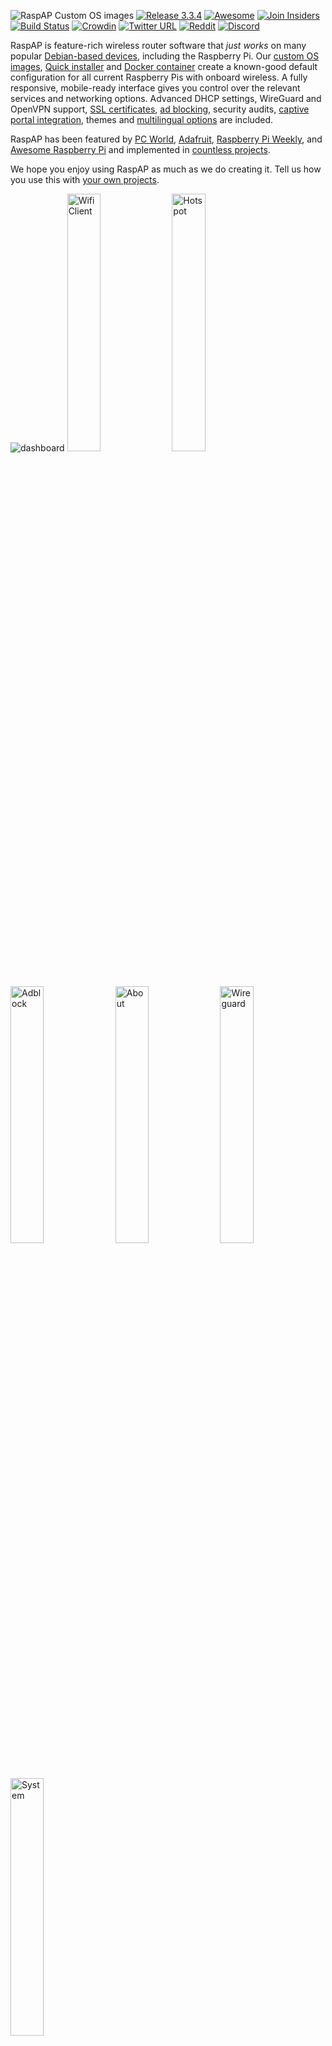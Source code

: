 ![RaspAP Custom OS images](https://github.com/user-attachments/assets/e871adf1-123c-450b-94eb-80a185c242cc)
[![Release 3.3.4](https://img.shields.io/badge/release-v3.3.4-green)](https://github.com/raspap/raspap-webgui/releases) [![Awesome](https://awesome.re/badge.svg)](https://github.com/thibmaek/awesome-raspberry-pi) [![Join Insiders](https://img.shields.io/static/v1?label=Insiders&message=%E2%9D%A4&logo=GitHub&color=ff69b4)](https://github.com/sponsors/RaspAP) [![Build Status](https://app.travis-ci.com/RaspAP/raspap-webgui.svg?branch=master)](https://app.travis-ci.com/RaspAP/raspap-webgui) [![Crowdin](https://badges.crowdin.net/raspap/localized.svg)](https://crowdin.com/project/raspap) [![Twitter URL](https://img.shields.io/twitter/url?label=%40RaspAP&logoColor=%23d8224c&url=https%3A%2F%2Ftwitter.com%2Frasp_ap)](https://twitter.com/rasp_ap) [![Reddit](https://img.shields.io/badge/%2Fr%2FRaspAP-e05d44?style=flat&logo=Reddit&logoColor=white&labelColor=e05d44&color=b14835)](https://reddit.com/r/RaspAP) [![Discord](https://img.shields.io/discord/642436993451819018?color=7289DA&label=Discord&logo=discord&style=flat)](https://discord.gg/KVAsaAR)

RaspAP is feature-rich wireless router software that _just works_ on many popular [Debian-based devices](#supported-operating-systems), including the Raspberry Pi. Our [custom OS images](#pre-built-image), [Quick installer](#quick-installer) and [Docker container](#docker-support) create a known-good default configuration for all current Raspberry Pis with onboard wireless. A fully responsive, mobile-ready interface gives you control over the relevant services and networking options. Advanced DHCP settings, WireGuard and OpenVPN support, [SSL certificates](https://docs.raspap.com/ssl/), [ad blocking](#ad-blocking), security audits, [captive portal integration](https://docs.raspap.com/captive/), themes and [multilingual options](https://docs.raspap.com/translations/) are included.

RaspAP has been featured by [PC World](https://www.pcwelt.de/article/1789512/raspberry-pi-als-wlan-router.html), [Adafruit](https://blog.adafruit.com/2016/06/24/raspap-wifi-configuration-portal-piday-raspberrypi-raspberry_pi/), [Raspberry Pi Weekly](https://www.raspberrypi.org/weekly/commander/), and [Awesome Raspberry Pi](https://project-awesome.org/thibmaek/awesome-raspberry-pi) and implemented in [countless projects](https://github.com/RaspAP/raspap-awesome#projects).

We hope you enjoy using RaspAP as much as we do creating it. Tell us how you use this with [your own projects](https://github.com/raspap/raspap-awesome).

![dashboard](https://github.com/user-attachments/assets/f7cf5c32-4d95-4ac8-8a30-6d892d7ac6ed)
<img width="32.5%" alt="Wifi Client" src="https://github.com/user-attachments/assets/95696ddc-da84-4339-97cc-f2a173054664">
<img width="32.5%" alt="Hotspot" src="https://github.com/user-attachments/assets/c1c4de15-3ff2-4d3c-a7af-339c24896749">
<img width="32.5%" alt="Adblock" src="https://github.com/user-attachments/assets/ab925687-8407-4bec-a952-9dc6a2675f49">
<img width="32.5%" alt="About" src="https://github.com/user-attachments/assets/ba62d8bb-34f0-44ee-9fe8-504763a03726">
<img width="32.5%" alt="Wireguard" src="https://github.com/user-attachments/assets/4ba16118-8671-4654-9a36-92ac7bc8507f">
<img width="32.5%" alt="System" src="https://github.com/user-attachments/assets/f54e04fc-dc2c-4a21-903b-23641795822b">

## Contents

 - [Quick start](#quick-start)
 - [Join Insiders](#join-insiders)
 - [WireGuard support](#wireguard-support)
 - [OpenVPN support](#openvpn-support)
 - [VPN Provider support](#vpn-provider-support)
 - [Ad Blocking](#ad-blocking)
 - [Bridged AP](#bridged-ap)
 - [Manual installation](#manual-installation)
 - [802.11ac 5GHz support](#80211ac-5ghz-support)
 - [Supported operating systems](#supported-operating-systems)
 - [HTTPS support](#https-support)
 - [Docker support](#docker-support)
 - [Custom user plugins](#custom-user-plugins)
 - [Multilingual support](#multilingual-support)
 - [How to contribute](#how-to-contribute)
 - [Reporting issues](#reporting-issues)
 - [License](#license)

## Quick start
RaspAP gives you two different ways to get up and running quickly. The simplest and recommended approach is to use a custom Raspberry Pi OS image with RaspAP preinstalled. This option eliminates guesswork and gives you a base upon which to build. Alternatively, you may execute the Quick installer on an existing [compatible OS](https://docs.raspap.com/#compatible-operating-systems).

### Pre-built image
Custom Raspberry Pi OS Lite images with the latest RaspAP are available for [direct download](https://github.com/RaspAP/raspap-webgui/releases/latest). This includes both 32- and 64-bit builds for ARM architectures.

| Operating system     | Debian version | Kernel version  | RaspAP version | Size  |
| ---------------------| ---------------|-----------------|----------------|-------|
| Raspberry Pi OS (64-bit) Lite | 12 (bookworm)  | 6.6             | Latest         | 777 MB|
| Raspberry Pi OS (32-bit) Lite | 12 (bookworm)  | 6.6             | Latest         | 805 MB|

These images are automatically generated with each release of RaspAP. You may choose between an `arm64` or `armhf` (32-bit) based build. Refer to [this resource](https://www.raspberrypi.com/software/operating-systems/) to ensure compatibility with your hardware.

After downloading your desired image from the [latest release page](https://github.com/RaspAP/raspap-webgui/releases/latest), use a utility such as the Raspberry Pi Imager or [balenaEtcher](https://www.balena.io/etcher) to flash the OS image onto a microSD card. Insert the card into your device and boot it up. The latest RaspAP release version with the most popular optional components will be active and ready for you to configure.

### Quick installer
Alternatively, start with a clean install of a [latest release of Raspberry Pi OS](https://www.raspberrypi.org/software/operating-systems/). Both the 32- and 64-bit release versions are supported, as well as the latest 64-bit Desktop distribution.

Update RPi OS to its latest version, including the kernel and firmware, followed by a reboot:

```
sudo apt-get update
sudo apt-get full-upgrade
sudo reboot
```
Set the WiFi country in raspi-config's **Localisation Options**: `sudo raspi-config`.

Install RaspAP from your device's shell prompt:
```sh
curl -sL https://install.raspap.com | bash
```

The Quick installer will respond to several [command line arguments](https://docs.raspap.com/quick/), or switches, to customize your installation in a variety of ways, or install one of RaspAP's optional helper tools.

### Initial settings
After completing either of these setup options, the wireless AP network will be configured as follows:

* IP address: 10.3.141.1
  * Username: admin
  * Password: secret
* DHCP range: 10.3.141.50 — 10.3.141.254
* SSID: `raspi-webgui`
* Password: ChangeMe

It's _strongly recommended_ that your first post-install action is to change the default admin [authentication](https://docs.raspap.com/authentication/) settings. Thereafter, your AP's [basic settings](https://docs.raspap.com/ap-basics/) and many [advanced options](https://docs.raspap.com/ap-basics#advanced-options) are now ready to be modified by RaspAP.

Please [read this](https://docs.raspap.com/issues/) before reporting an issue.

## Join Insiders
[![](https://i.imgur.com/eml7k0b.png)](https://github.com/sponsors/RaspAP/)  

RaspAP is free software, but powered by _your_ support. If you find RaspAP useful for your personal or commercial projects, [become an Insider](https://github.com/sponsors/RaspAP/) and get early access to [exclusive features](https://docs.raspap.com/insiders/#exclusive-features) in the [Insiders Edition](https://docs.raspap.com/insiders/).

A tangible side benefit of sponsorship is that **Insiders** are able to help _steer future development of RaspAP_. This is done through Insiders' team access to discussions, feature requests, issues and more in the private GitHub repository.

## WireGuard support

![](https://i.imgur.com/5YDv37e.png)

WireGuard® is an extremely simple yet fast and modern VPN that utilizes state-of-the-art cryptography. It aims to be considerably more performant than OpenVPN, and is generally regarded as the most secure, easiest to use, and simplest VPN solution for modern Linux distributions.

WireGuard may be optionally installed by the [Quick Installer](https://docs.raspap.com/quick/). Once this is done, you can manage local (server) settings, create a peer configuration and control the `wg-quick` service with RaspAP.

Details are [provided here](https://docs.raspap.com/wireguard/).

## OpenVPN support

![](https://i.imgur.com/ta7tCon.png)

OpenVPN may be optionally installed by the Quick Installer. Once this is done, you can [manage client configurations](https://docs.raspap.com/openvpn/) and the `openvpn-client` service with RaspAP.

To configure an OpenVPN client, upload a valid .ovpn file and, optionally, specify your login credentials. RaspAP will store your client configuration and add firewall rules to forward traffic from OpenVPN's `tun0` interface to your configured wireless interface. 

See our [OpenVPN documentation](https://docs.raspap.com/openvpn/) for more information.

## VPN provider support

Several popular VPN providers include a Linux Command Line Interface (CLI) for interacting with their services. As a new beta feature, you may optionally control these VPN services from within RaspAP. After your provider's CLI is installed on your system you may administer it thereafter by using RaspAP's UI.

See our [VPN provider documentation](https://docs.raspap.com/providers/) for more information.

## Ad Blocking
This feature uses DNS blacklisting to block requests for ads, trackers and other undesirable hosts. To enable ad blocking, simply respond to the prompt during the installation. As a beta release, we encourage testing and feedback from users of RaspAP.

Details are [provided here](https://docs.raspap.com/adblock/).

## Bridged AP
By default RaspAP configures a routed AP for your clients to connect to. A bridged AP configuration is also possible. Slide the **Bridged AP mode** toggle under the **Advanced** tab of **Configure hotspot**, then save and restart the hotspot.

**Note:** In bridged mode, all routing capabilities are handled by your upstream router. Because your router assigns IP addresses to your device's hotspot and its clients, you might not be able to reach the RaspAP web interface from the default `10.3.141.1` address. Instead use your RPi's hostname followed by `.local` to access the RaspAP web interface. With Raspbian default settings, this should look like `raspberrypi.local`. Alternate methods are [discussed here](https://www.raspberrypi.org/documentation/remote-access/ip-address.md).

More information on Bridged AP mode is provided [in our documentation](https://docs.raspap.com/bridged/).

## Manual installation
Detailed manual setup instructions are provided [on our documentation site](https://docs.raspap.com/manual/).

## 802.11ac 5GHz support
RaspAP provides an 802.11ac wireless mode option for supported hardware (currently the RPi 3B+/4 and compatible Orange Pi models) and wireless regulatory domains. See [this](https://docs.raspap.com/ap-basics/#80211ac-5-ghz) for more information.

## Supported operating systems
RaspAP was originally made for Raspbian, but now also installs on the following Debian-based distros.

| Distribution | Release  | Architecture | Support |
|---|:---:|:---:|:---:|
| Raspberry Pi OS | (64-bit) Lite Bookworm	| ARM | Official |
| Raspberry Pi OS | (32-bit) Lite Bookworm | ARM | Official |
| Raspberry Pi OS | (64-bit) Desktop Bookworm | ARM | Official |
| Raspberry Pi OS | (64-bit) Lite Bullseye | ARM | Official |
| Raspberry Pi OS | (32-bit) Lite Bullseye | ARM | Official |
| Armbian | 23.11 (Jammy) | [ARM](https://docs.armbian.com/#supported-socs) | Beta |
| Debian  |  Bookworm | ARM / x86_64  | Beta |

<img src="https://i.imgur.com/XiAJNKb.png" style="width:480px;" />

You are also encouraged to use RaspAP's community-led [Docker container](#docker-support). Please note that "supported" is not a guarantee. If you are able to improve support for your preferred distro, we encourage you to [actively contribute](#how-to-contribute) to the project.

## HTTPS support
The Quick Installer may be used to [generate SSL certificates](https://docs.raspap.com/ssl-quick/) with `mkcert`. The installer automates the manual steps [described here](https://docs.raspap.com/ssl-manual/), including configuring lighttpd with SSL support. 

Simply append the `-c` or `--cert` option to the Quick Installer, like so:

```sh
curl -sL https://install.raspap.com | bash -s -- --cert
```

**Note**: this only installs mkcert and generates an SSL certificate with the input you provide. It does *not* (re)install RaspAP.

More information on SSL certificates and HTTPS support is available [in our documentation](https://docs.raspap.com/ssl/). 

## Docker support
<img src="https://github.com/RaspAP/raspap-webgui/assets/229399/dc40dfc4-e9b8-405f-8ffb-6c5f88482b8e" width="450">

As an alternative to the [Quick installer](#quick-installer), RaspAP may be run in an isolated, portable [Docker container](https://docs.raspap.com/docker/).

See the [RaspAP-docker repo](https://github.com/RaspAP/raspap-docker/) for more information.

## Custom user plugins
RaspAP's integrated `PluginManager` provides a framework for developers to create custom plugins. To facilitate this, a `SamplePlugin` [repository](https://github.com/RaspAP/SamplePlugin) is available to get developers started on the right track. If you'd like to develop your own plugin for RaspAP, see the [documentation](https://docs.raspap.com/custom-plugins/) or get started right away by forking the [SamplePlugin](https://github.com/RaspAP/SamplePlugin).

## Multilingual support
RaspAP uses [GNU Gettext](https://www.gnu.org/software/gettext/) to manage multilingual messages. In order to use RaspAP with one of our supported translations, you must configure a corresponding language package on your RPi. To list languages currently installed on your system, use `locale -a` at the shell prompt. To generate new locales, run `sudo dpkg-reconfigure locales` and select any other desired locales. Details are provided on our [documentation site](https://docs.raspap.com/translations/).

See this list of [supported languages](https://docs.raspap.com/translations/#supported-languages) that are actively maintained by volunteer translators. If your language is not supported, why not [contribute a translation](https://docs.raspap.com/translations/#contributing-to-a-translation)? Contributors will receive credit as the original translators.

## How to contribute
1. Fork the project in your account and create a new branch: `your-great-feature`.
2. Open an issue in the repository describing the feature contribution you'd like to make.
3. Commit changes in your feature branch.
4. Open a pull request and reference the initial issue in the pull request message.

Find out more about our [coding style guidelines and recommended tools](CONTRIBUTING.md). 

## Reporting issues
Please [read this](https://docs.raspap.com/issues/) before reporting a bug.

## Contributors

### Code Contributors
This project exists thanks to all the awesome people who [contribute](CONTRIBUTING.md) their time and expertise.

<a href="https://github.com/raspap/raspap-webgui/graphs/contributors"><img src="https://opencollective.com/raspap/contributors.svg?width=890&button=false" /></a>

### Financial Contributors
Development of RaspAP is made possible thanks to a sponsorware release model. This means that new features are first exclusively released to sponsors as part of [**Insiders**](https://github.com/sponsors/RaspAP).

Learn more about [how sponsorship works](https://docs.raspap.com/insiders/#how-sponsorship-works), and how easy it is to get access to Insiders.

## License
See the [LICENSE](./LICENSE) file.

